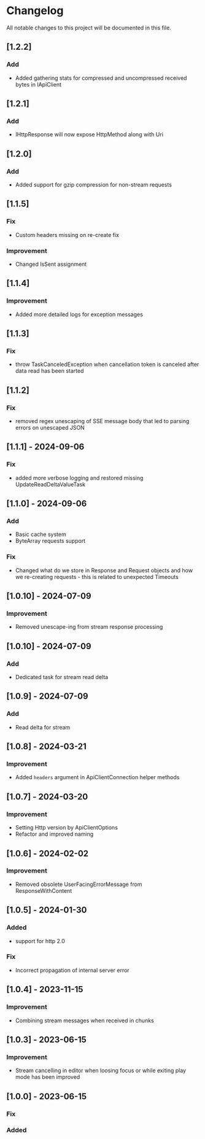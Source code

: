 # Changelog
All notable changes to this project will be documented in this file.

## [1.2.2]
### Add
- Added gathering stats for compressed and uncompressed received bytes in IApiClient

## [1.2.1]
### Add
- IHttpResponse will now expose HttpMethod along with Uri

## [1.2.0]
### Add
- Added support for gzip compression for non-stream requests

## [1.1.5]
### Fix
- Custom headers missing on re-create fix
### Improvement
- Changed IsSent assignment

## [1.1.4]
### Improvement
- Added more detailed logs for exception messages

## [1.1.3]
### Fix
- throw TaskCanceledException when cancellation token is canceled after data read has been started

## [1.1.2]
### Fix
- removed regex unescaping of SSE message body that led to parsing errors on unescaped JSON

## [1.1.1] - 2024-09-06
### Fix
- added more verbose logging and restored missing UpdateReadDeltaValueTask

## [1.1.0] - 2024-09-06
### Add
- Basic cache system
- ByteArray requests support
### Fix
- Changed what do we store in Response and Request objects and how we re-creating
requests - this is related to unexpected Timeouts

## [1.0.10] - 2024-07-09
### Improvement
- Removed unescape-ing from stream response processing

## [1.0.10] - 2024-07-09
### Add
- Dedicated task for stream read delta

## [1.0.9] - 2024-07-09
### Add
- Read delta for stream

## [1.0.8] - 2024-03-21
### Improvement
- Added `headers` argument in ApiClientConnection helper methods

## [1.0.7] - 2024-03-20
### Improvement
- Setting Http version by ApiClientOptions
- Refactor and improved naming

## [1.0.6] - 2024-02-02
### Improvement
- Removed obsolete UserFacingErrorMessage from ResponseWithContent

## [1.0.5] - 2024-01-30
### Added
- support for http 2.0
### Fix
- Incorrect propagation of internal server error

## [1.0.4] - 2023-11-15
### Improvement
- Combining stream messages when received in chunks

## [1.0.3] - 2023-06-15
### Improvement
- Stream cancelling in editor when loosing focus or while exiting play mode has been improved

## [1.0.0] - 2023-06-15
### Fix

### Added
